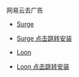 网易云去广告


- [Surge](https://raw.githubusercontent.com/Keywos/rule/main/script/wy/wy.sgmodule)
- <a href="surge:///install-module?url=https://raw.githubusercontent.com/Keywos/rule/main/script/wy/wy.sgmodule">Surge 点击跳转安装</a>

- [Loon](https://raw.githubusercontent.com/Keywos/rule/main/script/wy/wy.plugin)
- [Loon 点击跳转安装](https://www.nsloon.com/openloon/import?plugin=https://raw.githubusercontent.com/Keywos/rule/main/script/wy/wy.plugin) 


